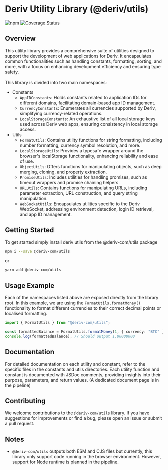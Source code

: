 # Deriv Utility Library (@deriv/utils)

[npm-image]: https://img.shields.io/npm/v/@deriv-com/utils.svg?style=flat-square
[npm-url]: https://www.npmjs.com/package/@deriv-com/utils

[![npm][npm-image]][npm-url]
[![Coverage Status](https://coveralls.io/repos/github/deriv-com/deriv-utils/badge.svg)](https://coveralls.io/github/deriv-com/deriv-utils)

## Overview

This utility library provides a comprehensive suite of utilities designed to support the development of web applications for Deriv. It encapsulates common functionalities such as handling constants, formatting, sorting, and more, with a focus on enhancing development efficiency and ensuring type safety.
<br />
<br />
This library is divided into two main namespaces:

-   Constants
    -   `AppIDConstants`: Holds constants related to application IDs for different domains, facilitating domain-based app ID management.
    -   `CurrencyConstants`: Enumerates all currencies supported by Deriv, simplifying currency-related operations.
    -   `LocalStorageConstants`: An exhaustive list of all local storage keys used across Deriv web apps, ensuring consistency in local storage access.
-   Utils
    -   `FormatUtils`: Contains utility functions for string formatting, including number formatting, currency symbol resolution, and more.
    -   `LocalStorageUtils`: Provides a typesafe wrapper around the browser's localStorage functionality, enhancing reliability and ease of use.
    -   `ObjectUtils`: Offers functions for manipulating objects, such as deep merging, cloning, and property extraction.
    -   `PromiseUtils`: Includes utilities for handling promises, such as timeout wrappers and promise chaining helpers.
    -   `URLUtils`: Contains functions for manipulating URLs, including parameter extraction, URL construction, and query string manipulation.
    -   `WebSocketUtils`: Encapsulates utilities specific to the Deriv WebSocket, addressing environment detection, login ID retrieval, and app ID management.

## Getting Started

To get started simply install deriv utils from the @deriv-com/utils package

```bash
npm i --save @deriv-com/utils
```

or

```bash
yarn add @deriv-com/utils
```

## Usage Example

Each of the namespaces listed above are exposed directly from the library root. In this example, we are using the `FormatUtils.formatMoney()` functionality to format different currencies to their correct decimal points or localised formatting.

```typescript
import { FormatUtils } from "@deriv-com/utils";

const formattedBalance = FormatUtils.formatMoney(1, { currency: "BTC" });
console.log(formattedBalance); // Should output 1.00000000
```

## Documentation

For detailed documentation on each utility and constant, refer to the specific files in the constants and utils directories. Each utility function and constant is documented with JSDoc comments, providing insights into their purpose, parameters, and return values. (A dedicated document page is in the pipeline)

## Contributing

We welcome contributions to the `@deriv-com/utils` library. If you have suggestions for improvements or find a bug, please open an issue or submit a pull request.

## Notes

-   `@deriv-com/utils` outputs both ESM and CJS files but currently, this library only support code running in the browser environment. However, support for Node runtime is planned in the pipeline.
